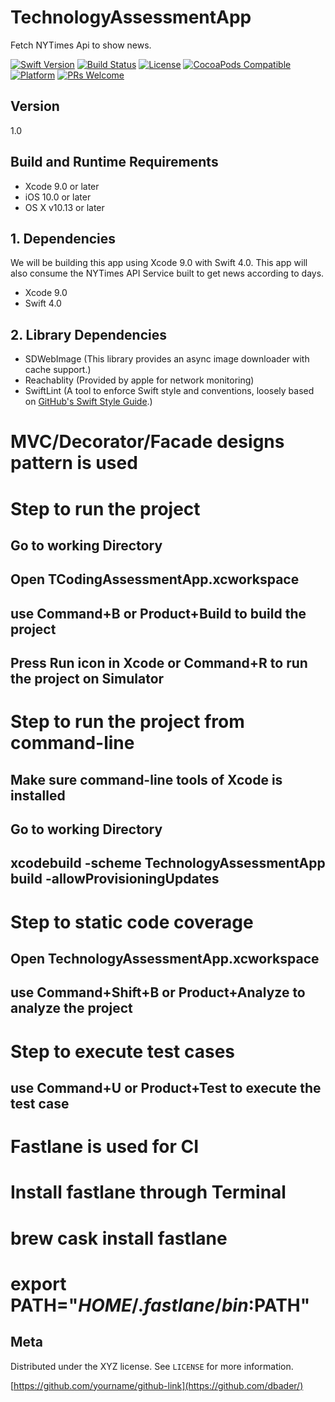 # TechnologyAssessmentApp

Fetch NYTimes Api to show news.

[![Swift Version][swift-image]][swift-url]
[![Build Status][travis-image]][travis-url]
[![License][license-image]][license-url]
[![CocoaPods Compatible](https://img.shields.io/cocoapods/v/EZSwiftExtensions.svg)](https://img.shields.io/cocoapods/v/LFAlertController.svg)  
[![Platform](https://img.shields.io/cocoapods/p/LFAlertController.svg?style=flat)](http://cocoapods.org/pods/LFAlertController)
[![PRs Welcome](https://img.shields.io/badge/PRs-welcome-brightgreen.svg?style=flat-square)](http://makeapullrequest.com)

## Version

1.0

## Build and Runtime Requirements
+ Xcode 9.0 or later
+ iOS 10.0 or later
+ OS X v10.13 or later

##  1. Dependencies

We will be building this app using Xcode 9.0 with Swift 4.0. This app will also consume the NYTimes API Service  built to get news according to days.

* Xcode 9.0 
* Swift 4.0

##  2. Library Dependencies

* SDWebImage  (This library provides an async image downloader with cache support.)
* Reachablity (Provided by apple for network monitoring)
* SwiftLint   (A tool to enforce Swift style and conventions, loosely based on [GitHub's Swift Style Guide](https://github.com/github/swift-style-guide).)


# MVC/Decorator/Facade designs pattern is used

# Step to run the project
## Go to working Directory
## Open TCodingAssessmentApp.xcworkspace
## use Command+B or Product+Build to build the project
## Press Run icon in Xcode or Command+R to run the project on Simulator

# Step to run the project from command-line
## Make sure command-line tools of Xcode is installed 
## Go to working Directory
## xcodebuild -scheme TechnologyAssessmentApp build -allowProvisioningUpdates


# Step to static code coverage 
## Open TechnologyAssessmentApp.xcworkspace
## use Command+Shift+B or Product+Analyze to analyze the project


# Step to execute test cases
## use Command+U or Product+Test to execute the test case

# Fastlane is used for CI
# Install fastlane through Terminal
# brew cask install fastlane
# export PATH="$HOME/.fastlane/bin:$PATH"

## Meta

Distributed under the XYZ license. See ``LICENSE`` for more information.

[https://github.com/yourname/github-link](https://github.com/dbader/)

[swift-image]:https://img.shields.io/badge/swift-4.0-orange.svg
[swift-url]: https://swift.org/
[license-image]: https://img.shields.io/badge/License-MIT-blue.svg
[license-url]: LICENSE
[travis-image]: https://img.shields.io/travis/dbader/node-datadog-metrics/master.svg?style=flat-square
[travis-url]: https://travis-ci.org/dbader/node-datadog-metrics
[codebeat-image]: https://codebeat.co/badges/c19b47ea-2f9d-45df-8458-b2d952fe9dad
[codebeat-url]: https://codebeat.co/projects/github-com-vsouza-awesomeios-com

